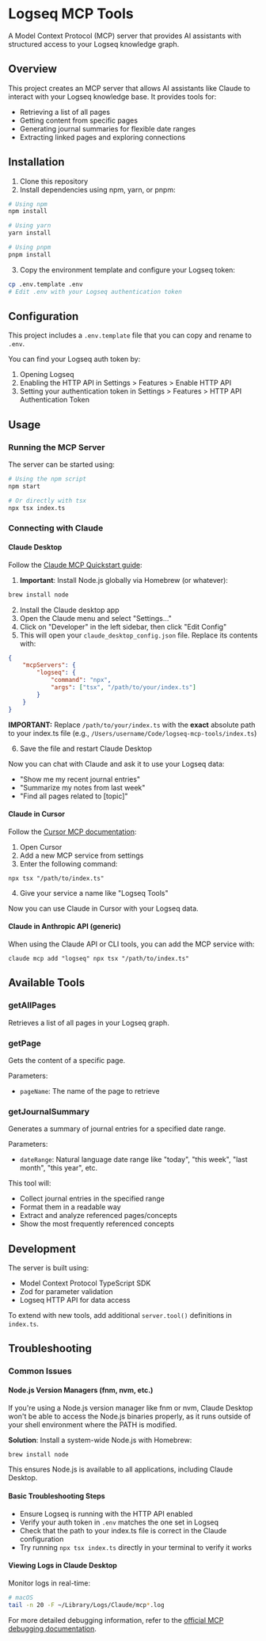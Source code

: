 # Logseq MCP Tools

A Model Context Protocol (MCP) server that provides AI assistants with structured access to your Logseq knowledge graph.

## Overview

This project creates an MCP server that allows AI assistants like Claude to interact with your Logseq knowledge base. It provides tools for:

- Retrieving a list of all pages
- Getting content from specific pages
- Generating journal summaries for flexible date ranges
- Extracting linked pages and exploring connections

## Installation

1. Clone this repository
2. Install dependencies using npm, yarn, or pnpm:

```bash
# Using npm
npm install

# Using yarn
yarn install

# Using pnpm
pnpm install
```

3. Copy the environment template and configure your Logseq token:

```bash
cp .env.template .env
# Edit .env with your Logseq authentication token
```

## Configuration

This project includes a `.env.template` file that you can copy and rename to `.env`.

You can find your Logseq auth token by:

1. Opening Logseq
2. Enabling the HTTP API in Settings > Features > Enable HTTP API
3. Setting your authentication token in Settings > Features > HTTP API Authentication Token

## Usage

### Running the MCP Server

The server can be started using:

```bash
# Using the npm script
npm start

# Or directly with tsx
npx tsx index.ts
```

### Connecting with Claude

#### Claude Desktop

Follow the [Claude MCP Quickstart guide](https://modelcontextprotocol.io/quickstart/user):

1. **Important**: Install Node.js globally via Homebrew (or whatever):

```bash
brew install node
```

2. Install the Claude desktop app
3. Open the Claude menu and select "Settings..."
4. Click on "Developer" in the left sidebar, then click "Edit Config"
5. This will open your `claude_desktop_config.json` file. Replace its contents with:

```json
{
	"mcpServers": {
		"logseq": {
			"command": "npx",
			"args": ["tsx", "/path/to/your/index.ts"]
		}
	}
}
```

**IMPORTANT:** Replace `/path/to/your/index.ts` with the **exact** absolute path to your index.ts file (e.g., `/Users/username/Code/logseq-mcp-tools/index.ts`)

6. Save the file and restart Claude Desktop

Now you can chat with Claude and ask it to use your Logseq data:

- "Show me my recent journal entries"
- "Summarize my notes from last week"
- "Find all pages related to [topic]"

#### Claude in Cursor

Follow the [Cursor MCP documentation](https://docs.cursor.com/context/model-context-protocol):

1. Open Cursor
2. Add a new MCP service from settings
3. Enter the following command:

```
npx tsx "/path/to/index.ts"
```

4. Give your service a name like "Logseq Tools"

Now you can use Claude in Cursor with your Logseq data.

#### Claude in Anthropic API (generic)

When using the Claude API or CLI tools, you can add the MCP service with:

```
claude mcp add "logseq" npx tsx "/path/to/index.ts"
```

## Available Tools

### getAllPages

Retrieves a list of all pages in your Logseq graph.

### getPage

Gets the content of a specific page.

Parameters:

- `pageName`: The name of the page to retrieve

### getJournalSummary

Generates a summary of journal entries for a specified date range.

Parameters:

- `dateRange`: Natural language date range like "today", "this week", "last month", "this year", etc.

This tool will:

- Collect journal entries in the specified range
- Format them in a readable way
- Extract and analyze referenced pages/concepts
- Show the most frequently referenced concepts

## Development

The server is built using:

- Model Context Protocol TypeScript SDK
- Zod for parameter validation
- Logseq HTTP API for data access

To extend with new tools, add additional `server.tool()` definitions in `index.ts`.

## Troubleshooting

### Common Issues

#### Node.js Version Managers (fnm, nvm, etc.)

If you're using a Node.js version manager like fnm or nvm, Claude Desktop won't be able to access the Node.js binaries properly, as it runs outside of your shell environment where the PATH is modified.

**Solution**: Install a system-wide Node.js with Homebrew:

```bash
brew install node
```

This ensures Node.js is available to all applications, including Claude Desktop.

#### Basic Troubleshooting Steps

- Ensure Logseq is running with the HTTP API enabled
- Verify your auth token in `.env` matches the one set in Logseq
- Check that the path to your index.ts file is correct in the Claude configuration
- Try running `npx tsx index.ts` directly in your terminal to verify it works

#### Viewing Logs in Claude Desktop

Monitor logs in real-time:

```bash
# macOS
tail -n 20 -F ~/Library/Logs/Claude/mcp*.log
```

For more detailed debugging information, refer to the [official MCP debugging documentation](https://modelcontextprotocol.io/docs/tools/debugging).
